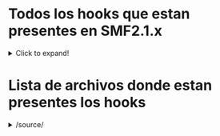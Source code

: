 # Todos los hooks que estan presentes en SMF2.1.x 
<details>
  <summary>Click to expand!</summary>
  
  ## Heading
  1. A numbered
  2. list
     1. With some
     1. Sub bullets
</details>

# Lista de archivos donde estan presentes los hooks
<details>
  <summary>/source/</summary>
     
      1. Admin.php
      1. Attachments.php
      1. BoardIndex.php
      1. Calendar.php
      1. Display.php
      1. Display.php~
      1. Errors.php
      1. Groups.php
      1. Help.php
      1. Likes.php
      1. Load.php
      1. Logging.php
      1. LogInOut.php
      1. ManageAttachments.php
      1. ManageBans.php
      1. ManageBoards.php
      1. ManageCalendar.php
      1. ManageLanguages.php
      1. ManageMail.php
      1. ManageMaintenance.php
      1. ManageMembergroups.php
      1. ManageMembers.php
      1. ManageNews.php
      1. ManagePaid.php
      1. ManagePermissions.php
      1. ManagePosts.php
      1. ManageRegistration.php
      1. ManageScheduledTasks.php
      1. ManageSearch.php
      1. ManageSearchEngines.php
      1. ManageServer.php
      1. ManageSettings.php
      1. ManageSmileys.php
      1. Memberlist.php
      1. Mentions.php
      1. MessageIndex.php
      1. ModerationCenter.php
      1. Modlog.php
      1. MoveTopic.php
      1. News.php
      1. PackageGet.php
      1. Packages.php
      1. PersonalMessage.php
      1. Poll.php
      1. Post.php
      1. PostModeration.php
      1. Profile.php
      1. Profile-Actions.php
      1. Profile-Export.php
      1. Profile-Modify.php
      1. Profile-View.php
      1. Recent.php
      1. Register.php
      1. Reminder.php
      1. RemoveTopic.php
      1. ReportedContent.php
      1. Reports.php
      1. ScheduledTasks.php
      1. Search.php
      1. Security.php
      1. Session.php
      1. ShowAttachments.php
      1. SplitTopics.php
      1. Stats.php
      1. Subs.php
      1. Subs-Admin.php
      1. Subs-Attachments.php
      1. Subs-Auth.php
      1. Subs-BoardIndex.php
      1. Subs-Boards.php
      1. Subs-Calendar.php
      1. Subs-Categories.php
      1. Subs-Editor.php
      1. Subs-List.php
      1. Subs-Membergroups.php
      1. Subs-Members.php
      1. Subs-MembersOnline.php
      1. Subs-Menu.php
      1. Subs-Post.php
      1. Subs-Themes.php
      1. Subs-Timezones.php
      1. Themes.php
      1. ViewQuery.php
      1. Who.php
      1. Xml.php 
      1. tasks\Likes-Notify.php
</details>
